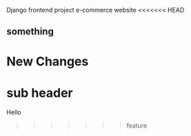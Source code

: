 Django frontend project 
e-commerce website
<<<<<<< HEAD

## something
New Changes
=======
# sub header 
Hello
>>>>>>> feature
